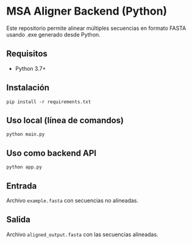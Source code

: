 # MSA Aligner Backend (Python)

Este repositorio permite alinear múltiples secuencias en formato FASTA usando .exe generado desde Python.

## Requisitos
- Python 3.7+

## Instalación
```
pip install -r requirements.txt
```

## Uso local (línea de comandos)
```
python main.py
```

## Uso como backend API
```
python app.py
```

## Entrada
Archivo `example.fasta` con secuencias no alineadas.

## Salida
Archivo `aligned_output.fasta` con las secuencias alineadas.
